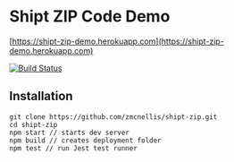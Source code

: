 # Shipt ZIP Code Demo
[https://shipt-zip-demo.herokuapp.com](https://shipt-zip-demo.herokuapp.com)

[![Build Status](https://travis-ci.org/zmcnellis/shipt-zip.svg?branch=master)](https://travis-ci.org/zmcnellis/shipt-zip)

## Installation
```
git clone https://github.com/zmcnellis/shipt-zip.git
cd shipt-zip
npm start // starts dev server
npm build // creates deployment folder
npm test // run Jest test runner
```
